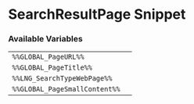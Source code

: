 # SearchResultPage Snippet

### Available Variables
|||
|---|---|
| `%%GLOBAL_PageURL%%` |
| `%%GLOBAL_PageTitle%%` |
| `%%LNG_SearchTypeWebPage%%` |
| `%%GLOBAL_PageSmallContent%%` |

